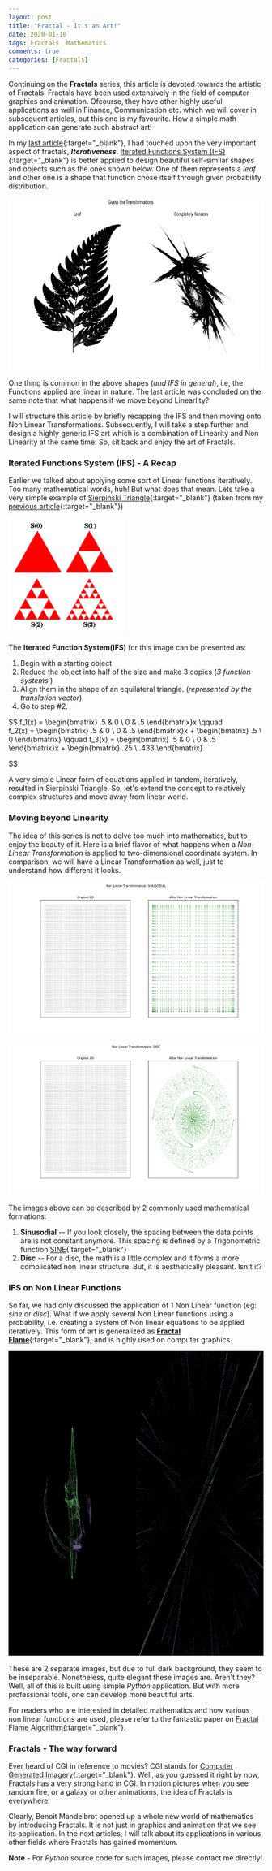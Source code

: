 ```yaml
---
layout: post
title: "Fractal - It's an Art!"
date: 2020-01-10
tags: Fractals  Mathematics
comments: true
categories: [Fractals]
---
```


Continuing on the **Fractals** series, this article is devoted towards the artistic of Fractals. Fractals have been used extensively in the field of computer graphics and animation. Ofcourse, they have other highly useful applications as well in Finance, Communication etc. which we will cover in subsequent articles, but this one is my favourite. How a simple math application can generate such abstract art!

In my [last article](/2019-05-22-Design-my-own-Fractal.md){:target="_blank"}, I had touched upon the very important aspect of fractals, _**Iterativeness**_. [Iterated Functions System (IFS)](https://en.wikipedia.org/wiki/Iterated_function_system){:target="_blank"} is better applied to design beautiful self-similar shapes and objects such as the ones shown below. One of them represents a _leaf_ and other one is a shape that function chose itself through given probability distribution. 

<p class="aligncenter"> 
<img src="/data/pics/2019/05/Guess.png" alt="Random Fractals" width="800" height="340" text-align="left"/>
</p>

One thing is common in the above shapes (_and IFS in general_), i.e, the Functions applied are linear in nature. The last article was concluded on the same note that what happens if we move beyond Linearlity? 

I will structure this article by briefly recapping the IFS and then moving onto Non Linear Transformations. Subsequently, I will take a step further and design a highly generic IFS art which is a combination of Linearity and Non Linearity at the same time. 
So, sit back and enjoy the art of Fractals.


### Iterated Functions System (IFS) - A Recap
Earlier we talked about applying some sort of Linear functions iteratively. Too many mathematical words, huh! But what does that mean. Lets take a very simple example of [Sierpinski Triangle](https://en.wikipedia.org/wiki/Sierpiński_triangle){:target="_blank"} (taken from my [previous article](/2019-05-22-Design-my-own-Fractal.md){:target="_blank"})

<p class="aligncenter"> 
<img src="/data/pics/2019/05/Sierpinski.png" alt="Random Fractals" width="230" height="230" text-align="left"/>
</p>

The **Iterated Function System(IFS)** for this image can be presented as:
1. Begin with a starting object
2. Reduce the object into half of the size and make 3 copies (*3 function systems* )
3. Align them in the shape of an equilateral triangle. (*represented by the translation vector*)
4. Go to step #2.

$$ 
    f_1(x) = 
    \begin{bmatrix}
    .5 & 0 \\
    0 & .5
    \end{bmatrix}x
   \qquad           
   f_2(x) = 
    \begin{bmatrix}
    .5 & 0 \\
    0 & .5
    \end{bmatrix}x + \begin{bmatrix}
    .5 \\
    0
    \end{bmatrix}
   \qquad
   f_3(x) = 
    \begin{bmatrix}
    .5 & 0 \\
    0 & .5
    \end{bmatrix}x + \begin{bmatrix}
    .25 \\
    .433
    \end{bmatrix}

$$ 

A very simple Linear form of equations applied in tandem, iteratively, resulted in Sierpinski Triangle. So, let's extend the concept to relatively complex structures and move away from linear world.

### Moving beyond Linearity
The idea of this series is not to delve too much into mathematics, but to enjoy the beauty of it. Here is a brief flavor of what happens when a *Non-Linear Transformation* is applied to two-dimensional coordinate system. In comparison, we will have a Linear Transformation as well, just to understand how different it looks. 

<p class="aligncenter"> 
<img src="/data/pics/2020/01/sinusodial.png" alt="Sinusodial" width="800" height="300" text-align="left"/>
</p>

<p class="aligncenter"> 
<img src="/data/pics/2020/01/disc.png" alt="Disc" width="800" height="300" text-align="left"/>
</p>

The images above can be described by 2 commonly used mathematical formations:
1. **Sinusodial** -- If you look closely, the spacing between the data points are is not constant anymore. This spacing is defined by a Trigonometric function [SINE](https://en.wikipedia.org/wiki/Sine){:target="_blank"}
2. **Disc** -- For a disc, the math is a little complex and it forms a more complicated non linear structure. But, it is aesthetically pleasant. Isn't it?


### IFS on Non Linear Functions
So far, we had only discussed the application of 1 Non Linear function (eg: _sine_ or _disc_). What if we apply several Non Linear functions using a probability, i.e. creating a system of Non linear equations to be applied iteratively. This form of art is generalized as [**Fractal Flame**](https://en.wikipedia.org/wiki/Fractal_flame){:target="_blank"}, and is highly used on computer graphics. 


<p class="aligncenter"> 
<img src="/data/pics/2020/01/joint2.png" alt="Flame1" width="1020" height="600" text-align="left"/>
</p>

These are 2 separate images, but due to full dark background, they seem to be inseparable. 
Nonetheless, quite elegant these images are. Aren't they?
Well, all of this is built using simple _Python_ application. But with more professional tools, one can develop more beautiful arts. 

For readers who are interested in detailed mathematics and how various non linear functions are used, please refer to the fantastic paper on [Fractal Flame Algorithm](https://pdfs.semanticscholar.org/178e/0cc10a81270e272e0a2bb2bb8bdbafb29438.pdf?_ga=2.210335766.201739251.1578807831-1432301528.1570891124){:target="_blank"}.


### Fractals - The way forward
Ever heard of CGI in reference to movies? CGI stands for [Computer Generated Imagery](https://en.wikipedia.org/wiki/Computer-generated_imagery){:target="_blank"}. Well, as you guessed it right by now, Fractals has a very strong hand in CGI. In motion pictures when you see random fire, or a galaxy or other animatioms, the idea of Fractals is everywhere. 

Clearly, Benoit Mandelbrot opened up a whole new world of mathematics by introducing Fractals. It is not just in graphics and animation that we see its application. In the next articles, I will talk about its applications in various other fields where Fractals has gained momentum. 

**Note** - For _Python_ source code for such images, please contact me directly!




